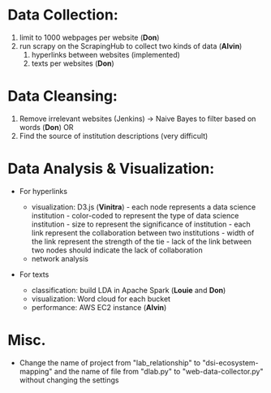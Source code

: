
# Data Collection:

1. limit to 1000 webpages per website (**Don**)
2. run scrapy on the ScrapingHub to collect two kinds of data (**Alvin**)
    1. hyperlinks between websites (implemented)
    2. texts per websites (**Don**)

# Data Cleansing:

1. Remove irrelevant websites (Jenkins) -> Naive Bayes to filter based on words (**Don**)
OR
2. Find the source of institution descriptions (very difficult) 

# Data Analysis & Visualization:

- For hyperlinks
    - visualization: D3.js (**Vinitra**)
          - each node represents a data science institution
            - color-coded to represent the type of data science institution
            - size to represent the significance of institution
          - each link represent the collaboration between two institutions 
            - width of the link represent the strength of the tie 
            - lack of the link between two nodes should indicate the lack of collaboration
    - network analysis

- For texts
    - classification: build LDA in Apache Spark (**Louie** and **Don**)
    - visualization: Word cloud for each bucket 
    - performance: AWS EC2 instance (**Alvin**)

# Misc.

- Change the name of project from "lab_relationship" to "dsi-ecosystem-mapping" and the name of file from "dlab.py" to "web-data-collector.py" without changing the settings



